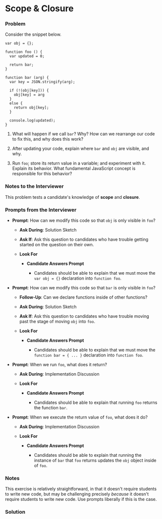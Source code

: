 # Scope & Closure

### Problem

Consider the snippet below.

```
var obj = {};

function foo () {
  var updated = 0;

  return bar;
}

function bar (arg) {
  var key = JSON.stringify(arg);

  if (!(obj[key])) {
    obj[key] = arg
  }
  else {
    return obj[key];
  }

  console.log(updated);
}
```

1. What will happen if we call `bar`? Why? How can we rearrange our code to fix this, and why does this work?

2. After updating your code, explain where `bar` and `obj` are visible, and why.

3. Run `foo`; store its return value in a variable; and experiment with it. Explain its behavior. What fundamental JavaScript concept is responsible for this behavior?

### Notes to the Interviewer

This problem tests a candidate's knowledge of **scope** and **closure**.

### Prompts from the Interviewer

* **Prompt**: How can we modify this code so that `obj` is only visible in `foo`?

  * **Ask During**: Solution Sketch

  * **Ask If**: Ask this question to candidates who have trouble getting started on the question on their own.

  * **Look For**

    * **Candidate Answers Prompt**

      * Candidates should be able to explain that we must move the `var obj = {}` declaration into `function foo`.

* **Prompt**: How can we modify this code so that `bar` is only visible in `foo`?

  * **Follow-Up**: Can we declare functions inside of other functions?

  * **Ask During**: Solution Sketch

  * **Ask If**: Ask this question to candidates who have trouble moving past the stage of moving `obj` into `foo`.

  * **Look For**

    * **Candidate Answers Prompt**

      * Candidates should be able to explain that we must move the `function bar = { ... }` declaration into `function foo`.

* **Prompt**: When we run `foo`, what does it return?

  * **Ask During**: Implementation Discussion

  * **Look For**

    * **Candidate Answers Prompt**

      * Candidates should be able to explain that running `foo` returns the function `bar`.

* **Prompt**: When we execute the return value of `foo`, what does it do?

  * **Ask During**: Implementation Discussion

  * **Look For**

    * **Candidate Answers Prompt**

      * Candidates should be able to explain that running the instance of `bar` that `foo` returns updates the `obj` object inside of `foo`.

### Notes

This exercise is relatively straightforward, in that it doesn't require students to write new code, but may be challenging precisely _because_ it doesn't require students to write new code. Use prompts liberally if this is the case.

### Solution
